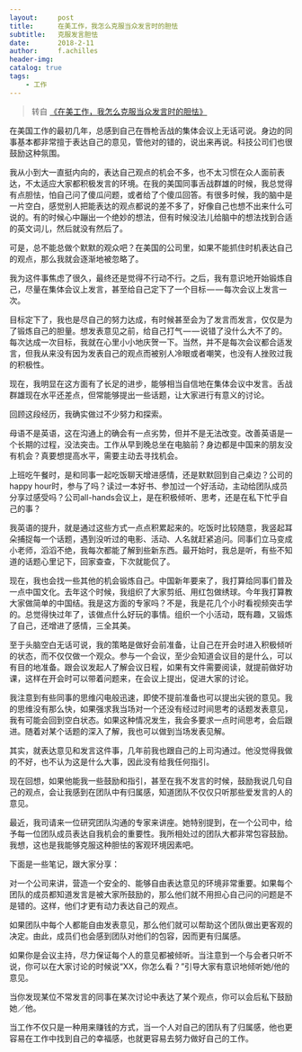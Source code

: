 ```yaml
---
layout:     post
title:      在美工作，我怎么克服当众发言时的胆怯
subtitle:   克服发言胆怯
date:       2018-2-11
author:     f.achilles
header-img: 
catalog: true
tags:
    - 工作
---
```


> 转自 [《在美工作，我怎么克服当众发言时的胆怯》](https://medium.com/@yingyingzux/%E5%9C%A8%E7%BE%8E%E5%B7%A5%E4%BD%9C-%E6%88%91%E6%80%8E%E4%B9%88%E5%85%8B%E6%9C%8D%E5%BD%93%E4%BC%97%E5%8F%91%E8%A8%80%E6%97%B6%E7%9A%84%E8%83%86%E6%80%AF-5e4898014353)


在美国工作的最初几年，总感到自己在唇枪舌战的集体会议上无话可说。身边的同事基本都非常擅于表达自己的意见，管他对的错的，说出来再说。科技公司们也很鼓励这种氛围。

我从小到大一直挺内向的，表达自己观点的机会不多，也不太习惯在众人面前表达，不太适应大家都积极发言的环境。在我的美国同事舌战群雄的时候，我总觉得有点胆怯，怕自己问了傻瓜问题，或者给了个傻瓜回答。有很多时候，我的脑中是一片空白，感觉别人把能表达的观点都说的差不多了，好像自己也想不出来什么可说的。有的时候心中蹦出一个绝妙的想法，但有时候没法儿给脑中的想法找到合适的英文词儿，然后就没有然后了。

可是，总不能总做个默默的观众吧？在美国的公司里，如果不能抓住时机表达自己的观点，那么我就会逐渐地被忽略了。

我为这件事焦虑了很久，最终还是觉得不行动不行。之后，我有意识地开始锻炼自己，尽量在集体会议上发言，甚至给自己定下了一个目标 — — 每次会议上发言一次。

目标定下了，我也是尽自己的努力达成，有时候甚至会为了发言而发言，仅仅是为了锻炼自己的胆量。想发表意见之前，给自己打气 — — 说错了没什么大不了的。每次达成一次目标，我就在心里小小地庆贺一下。当然，并不是每次会议都合适发言，但我从来没有因为发表自己的观点而被别人冷眼或者嘲笑，也没有人挫败过我的积极性。

现在，我明显在这方面有了长足的进步，能够相当自信地在集体会议中发言。舌战群雄现在水平还差点，但常能够提出一些话题，让大家进行有意义的讨论。

回顾这段经历，我确实做过不少努力和探索。

母语不是英语，这在沟通上的确会有一点劣势，但并不是无法改变。改善英语是一个长期的过程，没法突击。工作从早到晚总坐在电脑前？身边都是中国来的朋友没有机会？真要想提高水平，需要主动去寻找机会。

上班吃午餐时，是和同事一起吃饭聊天增进感情，还是默默回到自己桌边？公司的happy hour时，参与了吗？读过一本好书、参加过一个好活动，主动给团队成员分享过感受吗？公司all-hands会议上，是在积极倾听、思考，还是在私下忙乎自己的事？

我英语的提升，就是通过这些方式一点点积累起来的。吃饭时比较随意，我竖起耳朵捕捉每一个话题，遇到没听过的电影、活动、人名就赶紧追问。同事们立马变成小老师，滔滔不绝，我每次都能了解到些新东西。最开始时，我总是听，有些不知道的话题心里记下，回家查查，下次就能侃了。

现在，我也会找一些其他的机会锻炼自己。中国新年要来了，我打算给同事们普及一点中国文化。去年这个时候，我组织了大家剪纸、用红包做绣球。今年我打算教大家做简单的中国结。我是这方面的专家吗？不是，我是花几个小时看视频突击学的。总觉得快过年了，该做点什么好玩的事情。组织一个小活动，既有趣，又锻炼了自己，还增进了感情，三全其美。

至于头脑空白无话可说，我的策略是做好会前准备，让自己在开会时进入积极倾听的状态，而不仅仅做一个观众。参与一个会议，至少会知道会议目的是什么，可以有目的地准备。跟会议发起人了解会议日程，如果有文件需要阅读，就提前做好功课，这样在开会时可以带着问题来，在会议上提出，促进大家的讨论。

我注意到有些同事的思维闪电般迅速，即使不提前准备也可以提出尖锐的意见。我的思维没有那么快，如果强求我当场对一个还没有经过时间思考的话题发表意见，我有可能会回到空白状态。如果这种情况发生，我会多要求一点时间思考，会后跟进。随着对某个话题的深入了解，我也可以做到当场发表见解。

其实，就表达意见和发言这件事，几年前我也跟自己的上司沟通过。他没觉得我做的不好，也不认为这是什么大事，因此没有给我任何指引。

现在回想，如果他能我一些鼓励和指引，甚至在我不发言的时候，鼓励我说几句自己的观点，会让我感到在团队中有归属感，知道团队不仅仅只听那些爱发言的人的意见。

最近，我司请来一位研究团队沟通的专家来讲座。她特别提到，在一个公司中，给予每一位团队成员表达自我机会的重要性。我所相处过的团队大都非常包容鼓励。我想，这也是我能够克服这种胆怯的客观环境因素吧。

下面是一些笔记，跟大家分享：

对一个公司来讲，营造一个安全的、能够自由表达意见的环境非常重要。如果每个团队的成员都知道发言是被大家所鼓励的，那么他们就不用担心自己问的问题是不是错的。这样，他们才更有动力表达自己的观点。

如果团队中每个人都能自由发表意见，那么他们就可以帮助这个团队做出更客观的决定。由此，成员们也会感到团队对他们的包容，因而更有归属感。

如果你是会议主持，尽力保证每个人的意见都被倾听。当注意到一个与会者只听不说，你可以在大家讨论的时候说“XX，你怎么看？”引导大家有意识地倾听她/他的意见。

当你发现某位不常发言的同事在某次讨论中表达了某个观点，你可以会后私下鼓励她／他。

当工作不仅只是一种用来赚钱的方式，当一个人对自己的团队有了归属感，他也更容易在工作中找到自己的幸福感，也就更容易去努力做好自己的工作。